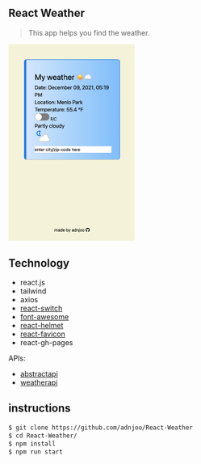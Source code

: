 ## React Weather

> This app helps you find the weather.

<a href='https://adnjoo.github.io/React-Weather/'><img src='./scrn5.png' width='250px'></a>

## Technology

* react.js
* tailwind 
* axios 
* [react-switch](https://www.npmjs.com/package/react-switch) 
* [font-awesome](https://fontawesome.com/) 
* [react-helmet](https://github.com/nfl/react-helmet) 
* [react-favicon](https://www.npmjs.com/package/react-favicon)
* react-gh-pages

APIs: 
* [abstractapi](https://www.abstractapi.com/) 
* [weatherapi](https://www.weatherapi.com/)

## instructions
```
$ git clone https://github.com/adnjoo/React-Weather
$ cd React-Weather/
$ npm install
$ npm run start
```
